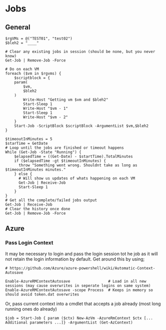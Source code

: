 
# Jobs



## General

```
$rgVMs = @("TEST01", "test02")
$bleh2 = "____"

# Clear any existing jobs in session (should be none, but you never know)
Get-Job | Remove-Job -Force

# Do on each VM
foreach ($vm in $rgvms) {
    $scriptblock = {
    param(
        $vm,
        $bleh2
    )
        Write-Host "Getting vm $vm and $bleh2"
        Start-Sleep 1
        Write-Host "$vm - 1"
        Start-Sleep 1
        Write-Host "$vm - 2"
    }
    Start-Job -ScriptBlock $scriptBlock -ArgumentList $vm,$bleh2
}

$timeoutInMinutes = 5
$starTime = GetDate
# Loop until the jobs are finished or timeout happens
While (Get-Job -State "Running") {
    $elapsedTime = ((Get-Date) - $startTime).TotalMinutes
    if ($elapsedTime -gt $timeoutInMinutes) {
      throw "Something went wrong. Shouldnt take as long as $timeoutInMinutes minutes."
    } else {
      # Will show us updates of whats happening on each VM
      Get-Job | Receive-Job
      Start-Sleep 1
    }
} 
# Get all the complete/failed jobs output
Get-Job | Receive-Job
# Clear the history once done
Get-Job | Remove-Job -Force
```
## Azure

### Pass Login Context

It may be necessary to login and pass the login session tot he job as it will not retain the login information by default. Get around this by using;

```
# https://github.com/Azure/azure-powershell/wiki/Automatic-Context-Autosave

Enable-AzureRMContextAutosave                 # Load in all new sessions (may cause overwrites in seperate logins on same system)
Enable-AzureRMContextAutosave -scope Process  # Keeps in memory so should avoid token.dat overwrites
```

Or, pass current context into a cmdlet that accepts a job already (most long running ones do already)

```
$job = Start-Job { param ($ctx) New-AzVm -AzureRmContext $ctx [... Additional parameters ...]} -ArgumentList (Get-AzContext)
```
